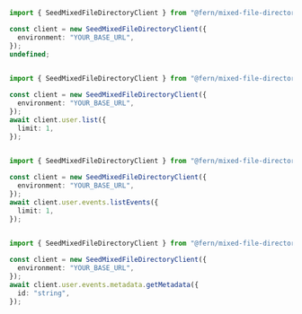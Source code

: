 ```typescript
import { SeedMixedFileDirectoryClient } from "@fern/mixed-file-directory";

const client = new SeedMixedFileDirectoryClient({
  environment: "YOUR_BASE_URL",
});
undefined;
 
```                        


```typescript
import { SeedMixedFileDirectoryClient } from "@fern/mixed-file-directory";

const client = new SeedMixedFileDirectoryClient({
  environment: "YOUR_BASE_URL",
});
await client.user.list({
  limit: 1,
});
 
```                        


```typescript
import { SeedMixedFileDirectoryClient } from "@fern/mixed-file-directory";

const client = new SeedMixedFileDirectoryClient({
  environment: "YOUR_BASE_URL",
});
await client.user.events.listEvents({
  limit: 1,
});
 
```                        


```typescript
import { SeedMixedFileDirectoryClient } from "@fern/mixed-file-directory";

const client = new SeedMixedFileDirectoryClient({
  environment: "YOUR_BASE_URL",
});
await client.user.events.metadata.getMetadata({
  id: "string",
});
 
```                        



